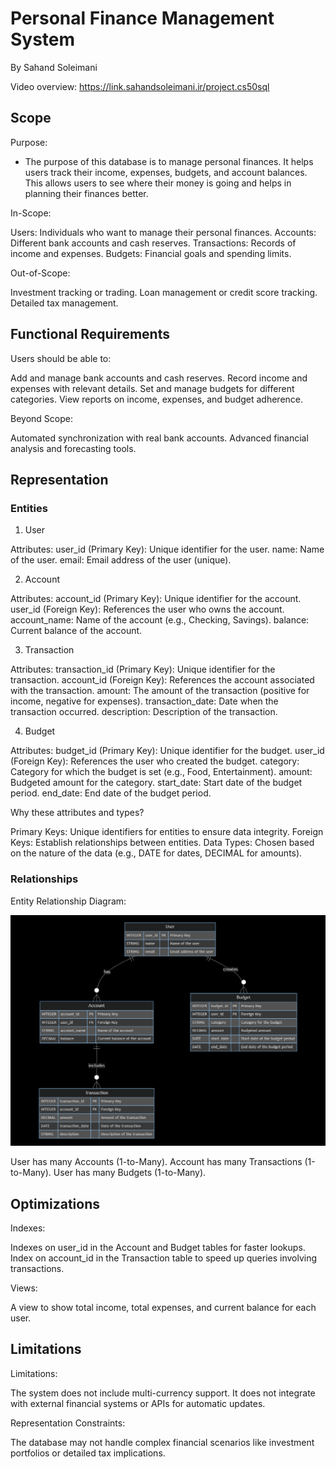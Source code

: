 # Personal Finance Management System

By Sahand Soleimani

Video overview: https://link.sahandsoleimani.ir/project.cs50sql

## Scope

Purpose:

* The purpose of this database is to manage personal finances. It helps users track their income, expenses, budgets, and account balances. This allows users to see where their money is going and helps in planning their finances better.


In-Scope:

Users: Individuals who want to manage their personal finances.
Accounts: Different bank accounts and cash reserves.
Transactions: Records of income and expenses.
Budgets: Financial goals and spending limits.


Out-of-Scope:

Investment tracking or trading.
Loan management or credit score tracking.
Detailed tax management.

## Functional Requirements

Users should be able to:

Add and manage bank accounts and cash reserves.
Record income and expenses with relevant details.
Set and manage budgets for different categories.
View reports on income, expenses, and budget adherence.


Beyond Scope:

Automated synchronization with real bank accounts.
Advanced financial analysis and forecasting tools.

## Representation

### Entities

1. User

Attributes:
user_id (Primary Key): Unique identifier for the user.
name: Name of the user.
email: Email address of the user (unique).


2. Account

Attributes:
account_id (Primary Key): Unique identifier for the account.
user_id (Foreign Key): References the user who owns the account.
account_name: Name of the account (e.g., Checking, Savings).
balance: Current balance of the account.


3. Transaction

Attributes:
transaction_id (Primary Key): Unique identifier for the transaction.
account_id (Foreign Key): References the account associated with the transaction.
amount: The amount of the transaction (positive for income, negative for expenses).
transaction_date: Date when the transaction occurred.
description: Description of the transaction.


4. Budget

Attributes:
budget_id (Primary Key): Unique identifier for the budget.
user_id (Foreign Key): References the user who created the budget.
category: Category for which the budget is set (e.g., Food, Entertainment).
amount: Budgeted amount for the category.
start_date: Start date of the budget period.
end_date: End date of the budget period.


Why these attributes and types?

Primary Keys: Unique identifiers for entities to ensure data integrity.
Foreign Keys: Establish relationships between entities.
Data Types: Chosen based on the nature of the data (e.g., DATE for dates, DECIMAL for amounts).

### Relationships

Entity Relationship Diagram:

![Entity Relationship Diagram](erd.png)

User has many Accounts (1-to-Many).
Account has many Transactions (1-to-Many).
User has many Budgets (1-to-Many).

## Optimizations

Indexes:

Indexes on user_id in the Account and Budget tables for faster lookups.
Index on account_id in the Transaction table to speed up queries involving transactions.


Views:

A view to show total income, total expenses, and current balance for each user.

## Limitations

Limitations:

The system does not include multi-currency support.
It does not integrate with external financial systems or APIs for automatic updates.


Representation Constraints:

The database may not handle complex financial scenarios like investment portfolios or detailed tax implications.
